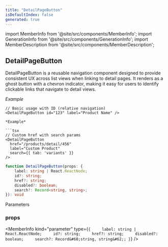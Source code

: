 ```yaml
---
title: "DetailPageButton"
isDefaultIndex: false
generated: true
---
```

<!-- This file was generated from the Vendure source. Do not modify. Instead, re-run the "docs:build" script -->
import MemberInfo from '@site/src/components/MemberInfo';
import GenerationInfo from '@site/src/components/GenerationInfo';
import MemberDescription from '@site/src/components/MemberDescription';


## DetailPageButton

<GenerationInfo sourceFile="packages/dashboard/src/lib/components/shared/detail-page-button.tsx" sourceLine="33" packageName="@vendure/dashboard" since="3.4.0" />

DetailPageButton is a reusable navigation component designed to provide consistent UX
across list views when linking to detail pages. It renders as a ghost button with
a chevron indicator, making it easy for users to identify clickable links that
navigate to detail views.

*Example*

```tsx
// Basic usage with ID (relative navigation)
<DetailPageButton id="123" label="Product Name" />

*Example*

```tsx
// Custom href with search params
<DetailPageButton
  href="/products/detail/456"
  label="Custom Product"
  search={{ tab: 'variants' }}
/>
```

```ts title="Signature"
function DetailPageButton(props: {
    label: string | React.ReactNode;
    id?: string;
    href?: string;
    disabled?: boolean;
    search?: Record<string, string>;
}): void
```
Parameters

### props

<MemberInfo kind="parameter" type={`{     label: string | React.ReactNode;     id?: string;     href?: string;     disabled?: boolean;     search?: Record&#60;string, string&#62;; }`} />

